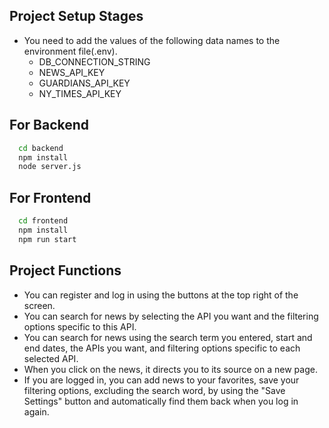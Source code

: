 ## Project Setup Stages

-   You need to add the values of the following data names to the environment file(.env).
    -   DB_CONNECTION_STRING
    -   NEWS_API_KEY
    -   GUARDIANS_API_KEY
    -   NY_TIMES_API_KEY

## For Backend

```bash
  cd backend
  npm install
  node server.js
```

## For Frontend

```bash
  cd frontend
  npm install
  npm run start
```

## Project Functions

-   You can register and log in using the buttons at the top right of the screen.
-   You can search for news by selecting the API you want and the filtering options specific to this API.
-   You can search for news using the search term you entered, start and end dates, the APIs you want, and filtering options specific to each selected API.
-   When you click on the news, it directs you to its source on a new page.
-   If you are logged in, you can add news to your favorites, save your filtering options, excluding the search word, by using the "Save Settings" button and automatically find them back when you log in again.
